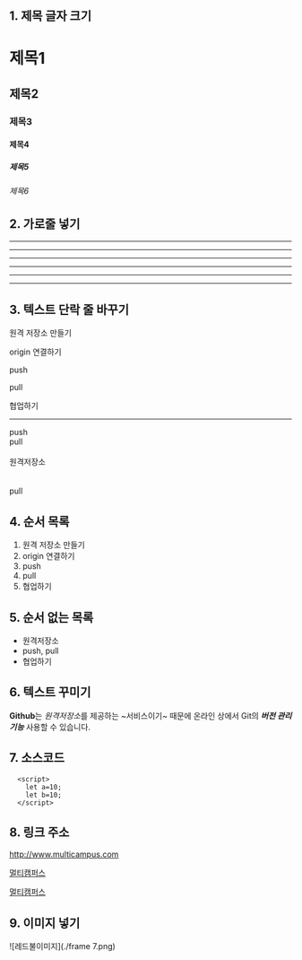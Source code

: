 ## 1. 제목 글자 크기
# 제목1
## 제목2
### 제목3
#### 제목4
##### 제목5
###### 제목6

## 2. 가로줄 넣기 <!-- -, * 3개 이상이면 됨 -->
---
------
- - - - - -
***
*******
* * * *

## 3. 텍스트 단락 줄 바꾸기
원격 저장소 만들기

origin 연결하기

push

pull

협업하기

---

push <br> pull <br><br> 원격저장소 <br><br><br> pull

## 4. 순서 목록
1. 원격 저장소 만들기
2. origin 연결하기
3. push
4. pull
5. 협업하기


## 5. 순서 없는 목록 <!-- + 또는 - 또는 * -->
- 원격저장소
- push, pull
- 협업하기

## 6. 텍스트 꾸미기
**Github**는 *원격저장소*를 제공하는 ~서비스이기~ 때문에
온라인 상에서 Git의 ***버전 관리 기능*** 사용할 수 있습니다.

## 7. 소스코드
~~~
  <script>
    let a=10;
    let b=10;
  </script>
~~~

## 8. 링크 주소
<http://www.multicampus.com>

[멀티캠퍼스](http://www.multicampus.com)

[멀티캠퍼스](http://www.multicampus.com, "클릭하면 멀티캠퍼스 홈페이지로 이동합니다.")

## 9. 이미지 넣기
![레드불이미지](./frame 7.png)
